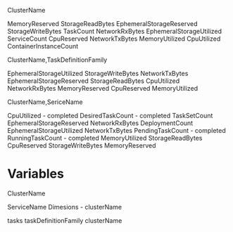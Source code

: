ClusterName

MemoryReserved
StorageReadBytes
EphemeralStorageReserved
StorageWriteBytes
TaskCount
NetworkRxBytes
EphemeralStorageUtilized
ServiceCount
CpuReserved
NetworkTxBytes
MemoryUtilized
CpuUtilized
ContainerInstanceCount


ClusterName,TaskDefinitionFamily

EphemeralStorageUtilized
StorageWriteBytes
NetworkTxBytes
EphemeralStorageReserved
StorageReadBytes
CpuUtilized
NetworkRxBytes
MemoryReserved
CpuReserved
MemoryUtilized

ClusterName,SericeName

CpuUtilized - completed 
DesiredTaskCount - completed 
TaskSetCount
EphemeralStorageReserved
NetworkRxBytes
DeploymentCount
EphemeralStorageUtilized
NetworkTxBytes
PendingTaskCount - completed
RunningTaskCount - completed 
MemoryUtilized
StorageReadBytes
CpuReserved
StorageWriteBytes
MemoryReserved

# Variables 
ClusterName

ServiceName
Dimesions - clusterName

tasks
taskDefinitionFamily clusterName

